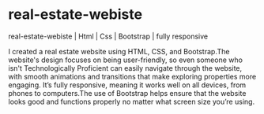 # real-estate-webiste
real-estate-webiste | Html | Css | Bootstrap | fully responsive

I created a real estate website using HTML, CSS, and Bootstrap.The website's design focuses on being user-friendly, so even someone who isn't Technologically Proficient can easily navigate through the website, with smooth animations and transitions that make exploring properties more engaging. It’s fully responsive, meaning it works well on all devices, from phones to computers.The use of Bootstrap helps ensure that the website looks good and functions properly no matter what screen size you’re using.
